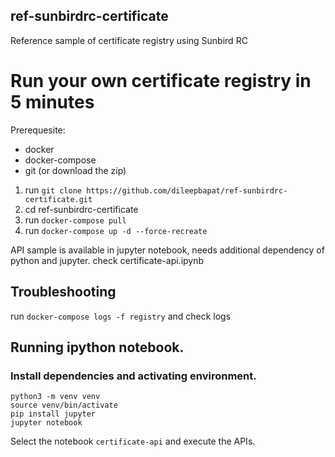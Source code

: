 ## ref-sunbirdrc-certificate
Reference sample of certificate registry using Sunbird RC

# Run your own certificate registry in 5 minutes 


Prerequesite:
* docker
* docker-compose
* git (or download the zip)

1. run `git clone https://github.com/dileepbapat/ref-sunbirdrc-certificate.git`
2. cd ref-sunbirdrc-certificate
3. run `docker-compose pull`
4. run `docker-compose up -d --force-recreate`

API sample is available in jupyter notebook, needs additional dependency of python and jupyter. 
check certificate-api.ipynb

## Troubleshooting
run `docker-compose logs -f registry` and check logs

## Running ipython notebook.

### Install dependencies and activating environment.
```
python3 -m venv venv
source venv/bin/activate
pip install jupyter
jupyter notebook
```

Select the notebook `certificate-api` and execute the APIs.